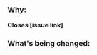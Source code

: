 <!--
Thank you for contributing to this project!

You must fill out the information below before I can review this pull
request.

By explaining why you're making a change (or linking to a pull request)
and what changes you've made, I can triage your pull request to the best
possible team for review.

See our docs/CONTRIBUTING.md for information how to contribute.

Thanks again!
-->

### Why:

<!--
- If there's an existing issue for your change, please link to it.
- If there's _not_ an existing issue, please open one first to make
  it more likely that this update will be accepted: https://github.com/pyk/worter/issues/new/choose
-->

**Closes [issue link]**

### What's being changed:

<!-- Share artifacts of the changes, be they code snippets, GIFs or screenshots; whatever shares the most context. -->

